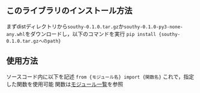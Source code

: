 ## このライブラリのインストール方法
まずdistディレクトリから`southy-0.1.0.tar.gz`か`southy-0.1.0-py3-none-any.whl`をダウンロードし，以下のコマンドを実行
`pip install {southy-0.1.0.tar.gzへのpath}`

## 使用方法
ソースコード内に以下を記述
`from {モジュール名} import {関数名}`
これで，指定した関数を使用可能
関数は[モジュール一覧](https://wakayama-socsel.github.io/southy/)を参照